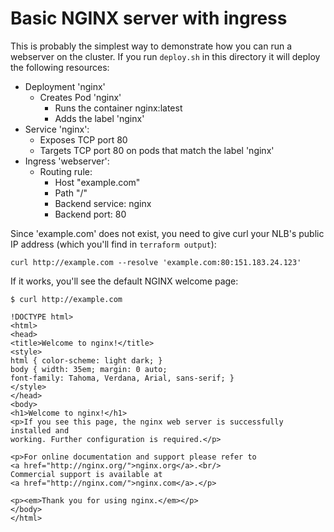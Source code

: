 # Basic NGINX server with ingress
This is probably the simplest way to demonstrate how you can run a webserver on the cluster. If you run `deploy.sh` in this directory it will deploy the following resources:
- Deployment 'nginx'
  - Creates Pod 'nginx'
    - Runs the container nginx:latest
    - Adds the label 'nginx'
- Service 'nginx':
  - Exposes TCP port 80
  - Targets TCP port 80 on pods that match the label 'nginx'
- Ingress 'webserver':
  - Routing rule:
    - Host "example.com"
    - Path "/"
    - Backend service: nginx
    - Backend port: 80

Since 'example.com' does not exist, you need to give curl your NLB's public IP address (which you'll find in `terraform output`):

```
curl http://example.com --resolve 'example.com:80:151.183.24.123'
```

If it works, you'll see the default NGINX welcome page:
```
$ curl http://example.com

!DOCTYPE html>
<html>
<head>
<title>Welcome to nginx!</title>
<style>
html { color-scheme: light dark; }
body { width: 35em; margin: 0 auto;
font-family: Tahoma, Verdana, Arial, sans-serif; }
</style>
</head>
<body>
<h1>Welcome to nginx!</h1>
<p>If you see this page, the nginx web server is successfully installed and
working. Further configuration is required.</p>

<p>For online documentation and support please refer to
<a href="http://nginx.org/">nginx.org</a>.<br/>
Commercial support is available at
<a href="http://nginx.com/">nginx.com</a>.</p>

<p><em>Thank you for using nginx.</em></p>
</body>
</html>
```
